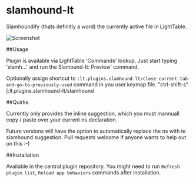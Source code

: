slamhound-lt
============

Slamhoundify (thats definitly a word) the currently active file in LightTable.

![Screenshot](http://chadhq.com/content/images/2014/Mar/slamhound_3.jpg)

##Usage

Plugin is available via LightTable 'Commands' lookup. Just start typing 'slamh...' and run the Slamound-lt: Preview' command.

Optionally assign shortcut to `:lt.plugins.slamhound-lt/close-current-tab-and-go-to-previously-used` command in you user.keymap file.               "ctrl-shift-s" [:lt.plugins.slamhound-lt/slamhound

##Quirks

Currently only provides the inline suggestion, which you must mannuall copy / paste over your current ns declaration.

Future versions will have the option to automatically replace the ns with te slamhound suggestion. Pull requests welcome if anyone wants to help out on this :-)

##Installation

Available in the central plugin repository.
You might need to run `Refresh plugin list`, `Reload app behaviors`
commands after installation.
